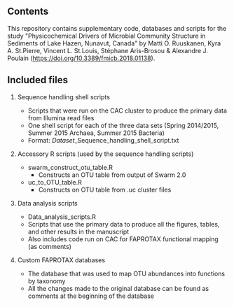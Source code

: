 ## Contents

This repository contains supplementary code, databases and scripts for the study "Physicochemical Drivers of Microbial Community Structure in Sediments of Lake Hazen, Nunavut, Canada" by Matti O. Ruuskanen, Kyra A. St.Pierre, Vincent L. St.Louis, Stéphane Aris-Brosou & Alexandre J. Poulain (https://doi.org/10.3389/fmicb.2018.01138).

## Included files

1. Sequence handling shell scripts
	- Scripts that were run on the CAC cluster to produce the primary data from Illumina read files
	- One shell script for each of the three data sets (Spring 2014/2015, Summer 2015 Archaea, Summer 2015 Bacteria)
	- Format: *Dataset*_Sequence_handling_shell_script.txt

2. Accessory R scripts (used by the sequence handling scripts)
	- swarm_construct_otu_table.R
		* Constructs an OTU table from output of Swarm 2.0
	- uc_to_OTU_table.R
		* Constructs on OTU table from .uc cluster files
		
3. Data analysis scripts
	- Data_analysis_scripts.R
	- Scripts that use the primary data to produce all the figures, tables, and other results in the manuscript
	- Also includes code run on CAC for FAPROTAX functional mapping (as comments)

4. Custom FAPROTAX databases
	- The database that was used to map OTU abundances into functions by taxonomy
	- All the changes made to the original database can be found as comments at the beginning of the database
